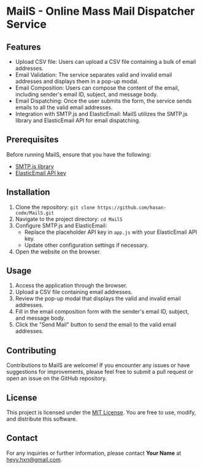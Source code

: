 <!DOCTYPE html>
<html>

<head>
  <title>MailS - Online Mass Mail Dispatcher Service</title>
</head>

<body>
  <h1>MailS - Online Mass Mail Dispatcher Service</h1>

  <h2>Features</h2>
  <ul>
    <li>Upload CSV file: Users can upload a CSV file containing a bulk of email addresses.</li>
    <li>Email Validation: The service separates valid and invalid email addresses and displays them in a pop-up modal.</li>
    <li>Email Composition: Users can compose the content of the email, including sender's email ID, subject, and
      message body.</li>
    <li>Email Dispatching: Once the user submits the form, the service sends emails to all the valid email addresses.</li>
    <li>Integration with SMTP.js and ElasticEmail: MailS utilizes the SMTP.js library and ElasticEmail API for email
      dispatching.</li>
  </ul>

  <h2>Prerequisites</h2>
  <p>Before running MailS, ensure that you have the following:</p>
  <ul>
    <li><a href="https://smtpjs.com/" target="_blank">SMTP.js library</a></li>
    <li><a href="https://elasticemail.com/" target="_blank">ElasticEmail API key</a></li>
  </ul>

  <h2>Installation</h2>
  <ol>
    <li>Clone the repository: <code>git clone https://github.com/hasan-code/MailS.git</code></li>
    <li>Navigate to the project directory: <code>cd MailS</code></li>
    <li>Configure SMTP.js and ElasticEmail:
      <ul>
        <li>Replace the placeholder API key in <code>app.js</code> with your ElasticEmail API key.</li>
        <li>Update other configuration settings if necessary.</li>
      </ul>
    </li>
    <li>Open the website on the browser.</li>
  </ol>

  <h2>Usage</h2>
  <ol>
    <li>Access the application through the browser.</li>
    <li>Upload a CSV file containing email addresses.</li>
    <li>Review the pop-up modal that displays the valid and invalid email addresses.</li>
    <li>Fill in the email composition form with the sender's email ID, subject, and message body.</li>
    <li>Click the "Send Mail" button to send the email to the valid email addresses.</li>
  </ol>

  <h2>Contributing</h2>
  <p>Contributions to MailS are welcome! If you encounter any issues or have suggestions for improvements, please feel
    free to submit a pull request or open an issue on the GitHub repository.</p>

  <h2>License</h2>
  <p>This project is licensed under the <a href="https://opensource.org/licenses/MIT">MIT License</a>. You are free to
    use, modify, and distribute this software.</p>

  <h2>Contact</h2>
  <p>For any inquiries or further information, please contact <strong>Your Name</strong> at
    <a href="mailto:heyy.hxn@gmail.com">heyy.hxn@gmail.com</a>.</p>
</body>

</html>

